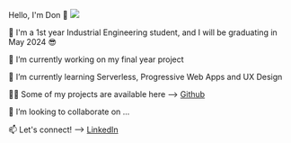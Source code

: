 Hello, I'm Don 👋                                                                                         ![](https://komarev.com/ghpvc/?username=donppyl)

🏫 I'm a 1st year Industrial Engineering student, and I will be graduating in May 2024 😎

🔭 I’m currently working on my final year project

🌱 I’m currently learning Serverless, Progressive Web Apps and UX Design

👨‍💻 Some of my projects are available here --> [Github](https://github.com/donppyl?tab=repositories)

👯 I’m looking to collaborate on ...

📫 Let's connect! --> [LinkedIn](https://www.linkedin.com/in/donppyl/)

